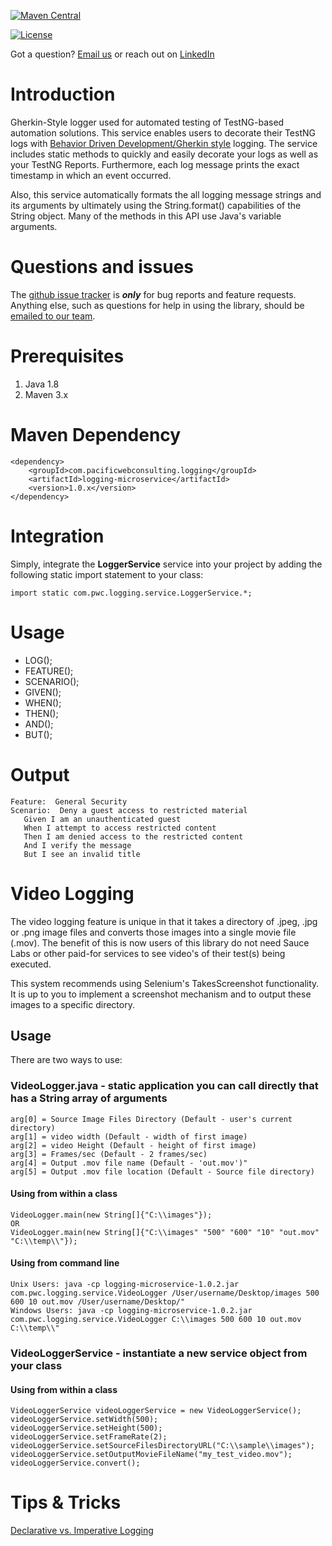 [![Maven Central](https://img.shields.io/maven-central/v/com.pacificwebconsulting.logging/logging-microservice.svg)](https://img.shields.io/maven-central/v/com.pacificwebconsulting.logging/logging-microservice.svg)

[![License](https://img.shields.io/badge/License-BSD%203--Clause-blue.svg)](https://opensource.org/licenses/BSD-3-Clause)

Got a question?  [Email us](http://www.pacificwebconsulting.com/contact/) or reach out on [LinkedIn](https://www.linkedin.com/in/alombardo/) 

# Introduction

Gherkin-Style logger used for automated testing of TestNG-based automation solutions.  This service enables users to 
decorate their TestNG logs with [Behavior Driven Development/Gherkin style](https://code.google.com/p/spectacular/wiki/WritingBDDTests) 
logging.  The service includes static methods to quickly and easily decorate your logs as well as your TestNG Reports.  Furthermore, 
each log message prints the exact timestamp in which an event occurred. 
   
Also, this service automatically formats the all logging message strings and its arguments by ultimately using the String.format() 
capabilities of the String object.  Many of the methods in this API use Java's variable arguments. 

# Questions and issues

The [github issue tracker](https://github.com/AnthonyL22/logging-microservice/issues) is **_only_** for bug reports and 
feature requests. Anything else, such as questions for help in using the library, should be [emailed to our team](http://www.pacificwebconsulting.com/contact/).  

# Prerequisites

1. Java 1.8
2. Maven 3.x

# Maven Dependency

```
<dependency>
    <groupId>com.pacificwebconsulting.logging</groupId>
    <artifactId>logging-microservice</artifactId>
    <version>1.0.x</version>
</dependency>
```

# Integration

Simply, integrate the **LoggerService** service into your project by adding the following static import statement to your class:

```
import static com.pwc.logging.service.LoggerService.*;
```

# Usage
* LOG();
* FEATURE();
* SCENARIO();
* GIVEN();
* WHEN();
* THEN();
* AND();
* BUT();

# Output

```
Feature:  General Security
Scenario:  Deny a guest access to restricted material
   Given I am an unauthenticated guest
   When I attempt to access restricted content
   Then I am denied access to the restricted content
   And I verify the message
   But I see an invalid title
```

# Video Logging
The video logging feature is unique in that it takes a directory of .jpeg, .jpg or .png image files and converts those 
images into a single movie file (.mov). The benefit of this is now users of this library do not need Sauce Labs or 
other paid-for services to see video's of their test(s) being executed.  

This system recommends using Selenium's TakesScreenshot functionality. It is up to you to implement a screenshot
mechanism and to output these images to a specific directory.

## Usage
There are two ways to use:

### VideoLogger.java - static application you can call directly that has a String array of arguments 
```
arg[0] = Source Image Files Directory (Default - user's current directory)
arg[1] = video width (Default - width of first image)
arg[2] = video Height (Default - height of first image)
arg[3] = Frames/sec (Default - 2 frames/sec)
arg[4] = Output .mov file name (Default - 'out.mov')"
arg[5] = Output .mov file location (Default - Source file directory)
```

#### Using from within a class
```
VideoLogger.main(new String[]{"C:\\images"});
OR
VideoLogger.main(new String[]{"C:\\images" "500" "600" "10" "out.mov" "C:\\temp\\"});
```

#### Using from command line
```
Unix Users: java -cp logging-microservice-1.0.2.jar com.pwc.logging.service.VideoLogger /User/username/Desktop/images 500 600 10 out.mov /User/username/Desktop/"
Windows Users: java -cp logging-microservice-1.0.2.jar com.pwc.logging.service.VideoLogger C:\\images 500 600 10 out.mov C:\\temp\\"
```

### VideoLoggerService - instantiate a new service object from your class

#### Using from within a class
```
VideoLoggerService videoLoggerService = new VideoLoggerService();
videoLoggerService.setWidth(500);
videoLoggerService.setHeight(500);
videoLoggerService.setFrameRate(2);
videoLoggerService.setSourceFilesDirectoryURL("C:\\sample\\images");
videoLoggerService.setOutputMovieFileName("my_test_video.mov");
videoLoggerService.convert();
```

# Tips & Tricks
[Declarative vs. Imperative Logging](http://itsadeliverything.com/declarative-vs-imperative-gherkin-scenarios-for-cucumber)
